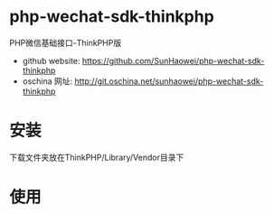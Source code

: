 # php-wechat-sdk-thinkphp
PHP微信基础接口-ThinkPHP版

* github website: https://github.com/SunHaowei/php-wechat-sdk-thinkphp
* oschina 网址: http://git.oschina.net/sunhaowei/php-wechat-sdk-thinkphp

# 安装
下载文件夹放在ThinkPHP/Library/Vendor目录下

# 使用